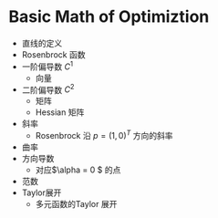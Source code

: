 # Basic Math of Optimiztion

+ 直线的定义
+ Rosenbrock 函数
+ 一阶偏导数 $C^1$
  + 向量
+ 二阶偏导数 $C^2$ 
  +  矩阵
  + Hessian 矩阵
+ 斜率
  + Rosenbrock 沿 $p=(1,0)^T$ 方向的斜率
+ 曲率
+ 方向导数
  + 对应$\alpha = 0 $ 的点
+ 范数
+ Taylor展开
  + 多元函数的Taylor 展开